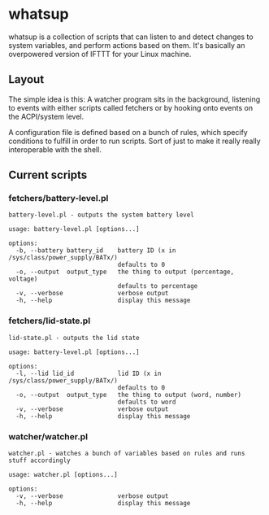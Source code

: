 # whatsup

whatsup is a collection of scripts that can listen to and detect changes to system variables, and perform actions based on them. It's basically an overpowered version of IFTTT for your Linux machine.

## Layout

The simple idea is this: A watcher program sits in the background, listening to events with either scripts called fetchers or by hooking onto events on the ACPI/system level. 

A configuration file is defined based on a bunch of rules, which specify conditions to fulfill in order to run scripts. Sort of just to make it really really interoperable with the shell.

## Current scripts

### fetchers/battery-level.pl

```
battery-level.pl - outputs the system battery level

usage: battery-level.pl [options...]

options:
  -b, --battery battery_id    battery ID (x in /sys/class/power_supply/BATx/)
                              defaults to 0
  -o, --output  output_type   the thing to output (percentage, voltage)
                              defaults to percentage
  -v, --verbose               verbose output
  -h, --help                  display this message
```

### fetchers/lid-state.pl

```
lid-state.pl - outputs the lid state

usage: battery-level.pl [options...]

options:
  -l, --lid lid_id            lid ID (x in /sys/class/power_supply/BATx/)
                              defaults to 0
  -o, --output  output_type   the thing to output (word, number)
                              defaults to word
  -v, --verbose               verbose output
  -h, --help                  display this message
```


### watcher/watcher.pl

``` 
watcher.pl - watches a bunch of variables based on rules and runs stuff accordingly

usage: watcher.pl [options...]

options:
  -v, --verbose               verbose output
  -h, --help                  display this message
```

